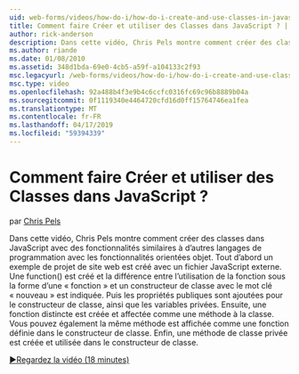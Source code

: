 ```yaml
---
uid: web-forms/videos/how-do-i/how-do-i-create-and-use-classes-in-javascript
title: Comment faire Créer et utiliser des Classes dans JavaScript ? | Microsoft Docs
author: rick-anderson
description: Dans cette vidéo, Chris Pels montre comment créer des classes dans JavaScript avec des fonctionnalités similaires à d’autres langages de programmation avec orientée objet exploitation...
ms.author: riande
ms.date: 01/08/2010
ms.assetid: 348d1bda-69e0-4cb5-a59f-a104133c2f93
msc.legacyurl: /web-forms/videos/how-do-i/how-do-i-create-and-use-classes-in-javascript
msc.type: video
ms.openlocfilehash: 92a488b4f3e9b4c6ccfc0316fc69c96b8889b04a
ms.sourcegitcommit: 0f1119340e4464720cfd16d0ff15764746ea1fea
ms.translationtype: MT
ms.contentlocale: fr-FR
ms.lasthandoff: 04/17/2019
ms.locfileid: "59394339"
---
```

# <a name="how-do-i-create-and-use-classes-in-javascript"></a>Comment faire Créer et utiliser des Classes dans JavaScript ?

par [Chris Pels](https://twitter.com/chrispels)

Dans cette vidéo, Chris Pels montre comment créer des classes dans JavaScript avec des fonctionnalités similaires à d’autres langages de programmation avec les fonctionnalités orientées objet. Tout d’abord un exemple de projet de site web est créé avec un fichier JavaScript externe. Une function() est créé et la différence entre l’utilisation de la fonction sous la forme d’une « fonction » et un constructeur de classe avec le mot clé « nouveau » est indiquée. Puis les propriétés publiques sont ajoutées pour le constructeur de classe, ainsi que les variables privées. Ensuite, une fonction distincte est créée et affectée comme une méthode à la classe. Vous pouvez également la même méthode est affichée comme une fonction définie dans le constructeur de classe. Enfin, une méthode de classe privée est créée et utilisée dans le constructeur de classe.

[&#9654;Regardez la vidéo (18 minutes)](https://channel9.msdn.com/Blogs/ASP-NET-Site-Videos/how-do-i-create-and-use-classes-in-javascript)
